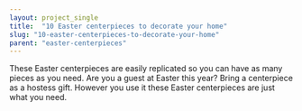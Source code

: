 ```yaml
---
layout: project_single
title:  "10 Easter centerpieces to decorate your home"
slug: "10-easter-centerpieces-to-decorate-your-home"
parent: "easter-centerpieces"
---
```

These Easter centerpieces are easily replicated so you can have as many pieces as you need. Are you a guest at Easter this year? Bring a centerpiece as a hostess gift. However you use it these Easter centerpieces are just what you need.
